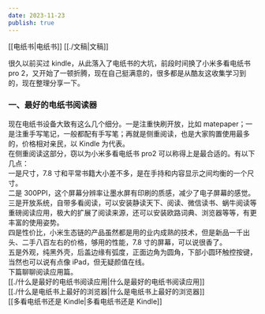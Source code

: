 ```yaml
---
date: 2023-11-23
publish: true
---
```

[[电纸书|电纸书]] [[./文稿|文稿]]  
  
很久以前买过 kindle，从此落入了电纸书的大坑，前段时间换了小米多看电纸书 pro 2，又开始了一顿折腾，现在自己挺满意的，很多都是从酷友这收集学习到的，现在整理分享一下。  
### 一、最好的电纸书阅读器  
现在电纸书设备大致有这么几个细分。一是注重快刷开放，比如 matepaper；一是注重手写笔记，一般都配有手写笔；再就是侧重阅读，也是大家购置使用最多的，价格相对亲民，以 Kindle 为代表。    
在侧重阅读这部分，窃以为小米多看电纸书 pro2 可以称得上是最合适的。有以下几点：    
一是尺寸，7.8 寸和平常书籍大小差不多，是在手持和内容显示之间均衡的一个尺寸。    
二是 300PPI，这个屏幕分辨率让墨水屏有印刷的质感，减少了电子屏幕的感觉。    
三是开放系统，自带多看阅读，可以安装静读天下、阅读、微信读书、蜗牛阅读等重磅阅读应用，极大的扩展了阅读来源，还可以安装欧路词典、浏览器等等，有更丰富的使用姿势。    
四是性价比，小米生态链的产品虽然都是用的业内成熟的技术，但是新品一千出头、二手八百左右的价格，够用的性能，7.8 寸的屏幕，可以说很香了。    
五是外观，纯黑外壳，后盖边缘有弧度，正面边角为圆角，下部小圆环触控按键，当然也可以说有点像 iPad，但无疑颜值在线。    
下篇聊聊阅读应用篇。    
[[./什么是最好的电纸书阅读应用|什么是最好的电纸书阅读应用]]    
[[./什么是电纸书上最好的浏览器|什么是电纸书上最好的浏览器]]    
[[多看电纸书还是 Kindle|多看电纸书还是 Kindle]]  
